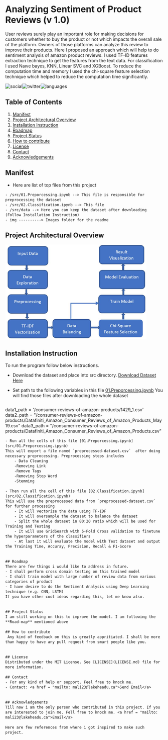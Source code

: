 # Analyzing Sentiment of Product Reviews (v 1.0)


User reviews surely play an important role for making decisions for customers whether to buy the product or not which impacts the overall sale of the platform. Owners of those platforms can analyze this review to improve their products. Here I proposed an approach which will help to do sentiment analysis of amazon product reviews. I used TF-ID features extraction technique to get the features from the text data. For classification I used Naıve bayes, KNN, Linear SVC and XGBoost. To reduce the computation time and memory I used the chi-square feature selection  technique which helped to reduce the computation time significantly.


![social](https://img.shields.io/github/followers/trevortomesh?style=social)![twitter](https://img.shields.io/twitter/follow/trevortomesh?style=social)![languages](https://img.shields.io/github/languages/count/craftsbyshuvro/research-methods-class)


## Table of Contents

1. [Manifest](#manifest)
2. [Project Architectural Overview](#project-architectural-overview)
3. [Installation Instruction](#installation-instruction)
4. [Roadmap](#roadmap)
5. [Project Status](#project-status)
6. [How to contribute](#how-to-contribute)
7. [License](#license)
8. [Contact](#contact)
8. [Acknowledgements](#acknowledgements)


## Manifest

- Here are list of top files from this project

```
- /src/01.Preporcessing.ipynb --> This file is responsible for preprocessing the dataset
- /src/02.Classification.ipynb --> This file
- /src/data --> Here you can keep the dataset after downloading (Follow Installation Instruction)
- img ----------> Images folder for the readme
```

## Project Architectural Overview
<img src="img/SentimentAnalysisModelArchitecture.JPG" alt="drawing" width="450"/>

## Installation Instruction
To run the program follow below instructions.

- Download the dataset and place into src directory. [Download Dataset Here](https://www.kaggle.com/datafiniti/consumer-reviews-of-amazon-products/download)
- Set path to the following variables in this file [01.Preporcessing.ipynb](src/01.Preporcessing.ipynb)
You will find those files after downloading the whole dataset


   ```py
data1_path = '/consumer-reviews-of-amazon-products/1429_1.csv'
data2_path = "/consumer-reviews-of-amazon-products/Datafiniti_Amazon_Consumer_Reviews_of_Amazon_Products_May19.csv"
data3_path = "/consumer-reviews-of-amazon-products/Datafiniti_Amazon_Consumer_Reviews_of_Amazon_Products.csv"
```
- Run all the cells of this file [01.Preporcessing.ipynb](src/01.Preporcessing.ipynb)
This will export a file named `preprocessed-dataset.csv`  after doing necessary preprocessing. Preprocessing steps includes
    - Data Cleaning
    -Removing Link
    -Remove Tags
    -Removing Stop Word
    -Stemming

- Then run all the cell of this file [02.Classification.ipynb](src/02.Classification.ipynb)
This will use the preprocessed data from `preprocessed-dataset.csv` for further processing
    - It will vectorize the data using TF-IDF
    - It will oversample the dataset to balance the dataset
    - Split the whole dataset in 80:20 ratio which will be used for Training and Testing
    - It will use GridSearch with 5-Fold Cross validation to finetune the hyperparameters of the classifiers
    - At last it will evaluate the model with Test dataset and output the Training Time, Accuray, Precision, Recall & F1-Score


## Roadmap
There are few things i would like to address in future.
- I shall perform cross domain testing on this trained model
- I shall train model with large number of review data from various categories of product
- I have desire to do the Sentiment Analysis using Deep Learning technique (e.g. CNN, LSTM)
If you have other cool ideas regarding this, let me know also.


## Project Status
I am still working on this to improve the model. I am following the **Road-map** mentioned above

## How to contribute
 Any kind of feedback on this is greatly appritiated. I shall be more than happy to have any pull request from smart people like you.
 

## License
Distributed under the MIT License. See [LICENSE](LICENSE.md) file for more information.

## Contact
- For any kind of help or support. Feel free to knock me.
- Contact: <a href = "mailto: mali23@lakeheadu.ca">Send Email</a>


## Acknowledgements
Till now i am the only person who contributed in this project. If you are interested to join me. Fell free to knock me. <a href = "mailto: mali23@lakeheadu.ca">Email</a>

Here are few references from where i got inspired to make such project.
